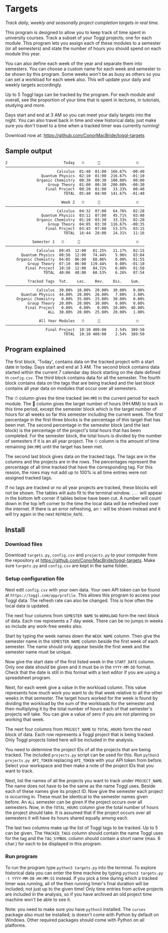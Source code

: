 # Targets
*Track daily, weekly and seasonally project completion targets in real time.*

This program is designed to allow you to keep track of time spent in university courses. Track a subset of your Toggl projects; one for each module. This program lets you assign each of these modules to a semester (or all semesters) and state the number of hours you should spend on each module this year.

You can also define each week of the year and separate them into semesters. You can choose a custom name for each week and semester to be shown by this program. Some weeks won't be as busy as others so you can set a workload for each week also. This will update your daily and weekly targets accordingly.

Up to 5 Toggl tags can be tracked by the program. For each module and overall, see the proportion of your time that is spent in lectures, in tutorials, studying and more.

Days start and end at 3 AM so you can meet your daily targets into the night. You can also travel back in time and view historical data; just make sure you don't travel to a time when a tracked timer was currently running!

Download now at: <a href="https://github.com/ConorMacBride/toggl-targets">https://github.com/ConorMacBride/toggl-targets</a>

## Sample output

```
2                         Today   ⏱      🎯                ⏲
──────────────────────────────────────────────────────────────
                       Calculus  01:40  01:00  166.67%  -00:40
                Quantum Physics  02:10  01:00  216.67%  -01:10
              Organic Chemistry  00:30  00:30  100.00%   00:00
                   Group Theory  01:00  00:30  200.00%  -00:30
                  Final Project  00:20  01:00   33.33%   00:40
                          TOTAL  05:40  04:00  141.67%  -01:40

                         Week 2   ⏱      🎯                ⏲
──────────────────────────────────────────────────────────────
                       Calculus  04:32  07:00   64.76%   02:28
                Quantum Physics  03:12  07:00   45.71%   03:48
              Organic Chemistry  01:10  03:30   33.33%   02:20
                   Group Theory  04:05  03:30  116.67%  -00:35
                  Final Project  03:45  07:00   53.57%   03:15
                          TOTAL  16:44  28:00   24.31%   11:16

            Semester 1   ⏱      🎯                         ⏲
──────────────────────────────────────────────────────────────
              Calculus  09:45  12:00   81.25%   21.17%   02:15
       Quantum Physics  08:56  12:00   74.44%    5.96%   03:04
     Organic Chemistry  04:05  06:00   68.06%    0.00%   01:55
          Group Theory  07:10  06:00  119.44%    0.00%  -01:10
         Final Project  10:10  12:00   84.72%    0.00%   01:50
                 TOTAL  40:06  48:00   60.53%    6.26%   07:54

          Tracked Tags  Tut.    Lec.    Rev.    Dis.    Sum.
──────────────────────────────────────────────────────────────
              Calculus  30.00%  10.00%  20.00%  30.00%   0.00%
       Quantum Physics  44.00%  20.00%  26.00%   7.00%   3.00%
     Organic Chemistry   0.00%  35.00%  25.00%  30.00%   0.00%
          Group Theory  20.00%  20.00%  30.00%   0.00%   0.00%
         Final Project   0.00%   0.00%   0.00%  10.00%  40.00%
                   ALL  30.00%  20.00%  25.00%  20.00%   1.00%

               All Year Modules   ⏱      🎯                ⏲
──────────────────────────────────────────────────────────────
                  Final Project  10:10 400:00    2.54%  389:50
                          TOTAL  10:10 400:00    2.54%  389:50
```

## Program explained
The first block, 'Today', contains data on the tracked project with a start date in today. Days start and end at 3 AM. The second block contains data started within the current 7 calendar day block starting on the date defined in `config.csv`. The third block contains data for all the semester. The fourth block contains data on the tags that are being tracked and the last block contains all year data on modules that occur over all semesters.

The ⏱ column gives the time tracked (`HH:MM`) in the current period for each module. The 🎯 column gives the target number of hours (HH:MM) to track in this time period, except the semester block which is the target number of hours for all weeks so far this semester including the current week. The first percentage in the first three blocks is the percentage of this target that has been met. The second percentage in the semester block (and the last block) is the percentage of the project's total hours that has been completed. For the semester block, the total hours is divided by the number of semesters if it is an all year project. The ⏲ column is the amount of time remaining (`HH:MM`) until the target has been met.

The second last block gives data on the tracked tags. The tags are in the columns and the projects are in the rows. The percentages represent the percentage of all time tracked that have the corresponding tag. For this reason, the rows may not add up to 100% is all time entries were not assigned tracked tags.

If no tags are tracked or no all year projects are tracked, these blocks will not be shown. The tables will auto fit to the terminal window. `...` will appear in the bottom left corner if tables below have been cut. A number will count down in the top left corner to the time the local data will be refreshed over the internet. If there is an error refreshing, an `!` will be shown instead and it will try again in the next `REFRESH_RATE`.

## Install

### Download files
Download `targets.py`, `config.csv` and `projects.py` to your computer from the repository at <a href="https://github.com/ConorMacBride/toggl-targets">https://github.com/ConorMacBride/toggl-targets</a>. Make sure `targets.py` and `config.csv` are kept in the same folder.

### Setup configuration file
Next edit `config.csv` with your own data. Your own API token can be found at `https://toggl.com/app/profile`. This allows this program to access your Toggl data. The refresh rate can also be changed. This is how often the local data is updated.

The next four columns from `SEMESTER NAME` to `WORKLOAD` form the next block of data. Each row represents a 7 day week. There can be no jumps in weeks so include any work-free weeks also. 

Start by typing the week names down the `WEEK NAME` column. Then give the semester name in the `SEMESTER NAME` column beside the first week of each semester. The name should only appear beside the first week and the semester name must be unique. 

Now give the start date of the first listed week in the `START_DATE` column. Only one date should be given and it must be in the `YYYY-MM-DD` format. Check that the date is still in this format with a text editor if you are using a spreadsheet program.

Next, for each week give a value in the workload column. This value represents how much work you want to do that week relative to all the other weeks in that semester. The target hours worked for the week is found by dividing the workload by the sum of the workloads for the semester and then multiplying it by the total number of hours each of that semester's projects will take. You can give a value of zero if you are not planning on working that week.

The next four columns from `PROJECT_NAME` to `TOTAL_HOURS` form the next block of data. Each row represents a Toggl project that is being tracked. Only Toggl projects listed here will be included in the analysis.

You need to determine the project IDs of all the projects that are being tracked. The included `projects.py` script can be used for this. Run `python3 projects.py API_TOKEN` replacing `API_TOKEN` with your API token from before. Select your workspace and then make a note of the project IDs that you want to track.

Next, list the names of all the projects you want to track under `PROJECT_NAME`. The name does not have to be the same as the name Toggl uses. Beside each of these names give its project ID. Now give the semester each project is occurring in. These must be identical to the semester names given before. An `ALL` semester can be given if the project occurs over all semesters. Now, in the `TOTAL_HOURS` column give the total number of hours the project should take. It is assumed that if the project occurs over all semesters it will have its hours shared equally among each.

The last two columns make up the list of Toggl tags to be tracked. Up to 5 can be given. The `TRACKED_TAGS` column should contain the name Toggl uses for the tag and the `TAG_SYMBOL` column should contain a short name (max. 6 char.) for each to be displayed in this program.

### Run program
To run the program type `python3 targets.py` into the terminal. To explore historical data you can enter the time machine by typing `python3 targets.py -t YYYY-MM-DD HH:MM:SS` instead. If you pick a time during which a tracked timer was running, all of the then running timer's final duration will be included; not just up to the given time! Only time entries from active projects are included in the analysis, so if you have archived an old project time machine won't be able to see it.

Note: you need to make sure you have `python3` installed. The `curses` package also must be installed; is doesn't come with Python by default on Windows. Other required packages should come with Python on all platforms.

